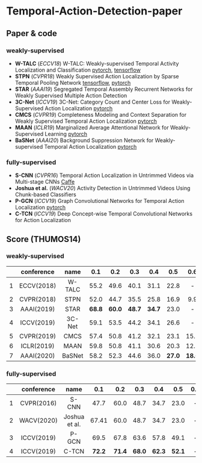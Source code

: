 # Temporal-Action-Detection-paper

## Paper & code

### weakly-supervised
- **W-TALC** (*ECCV18*) W-TALC: Weakly-supervised Temporal Activity Localization and Classification [pytorch](https://github.com/sujoyp/wtalc-pytorch), [tensorflow](https://github.com/sujoyp/wtalc-tensorflow)
- **STPN** (*CVPR18*) Weakly Supervised Action Localization by Sparse Temporal Pooling Network [tensorflow](https://github.com/bellos1203/STPN), [pytorch](https://github.com/demianzhang/weakly-action-localization)
- **STAR** (*AAAI19*) Segregated Temporal Assembly Recurrent Networks for Weakly Supervised Multiple Action Detection
- **3C-Net** (*ICCV19*) 3C-Net: Category Count and Center Loss for Weakly-Supervised Action Localization [pytorch](https://github.com/naraysa/3c-net)
- **CMCS** (*CVPR19*) Completeness Modeling and Context Separation for Weakly Supervised
Temporal Action Localization [pytorch](https://github.com/Finspire13/CMCS-Temporal-Action-Localization)
- **MAAN** (*ICLR19*) Marginalized Average Attentional Network for Weakly-Supervised Learning [pytorch](https://github.com/yyuanad/MAAN)
- **BaSNet** (*AAAI20*) Background Suppression Network for Weakly-supervised Temporal Action Localization [pytorch](https://github.com/Pilhyeon/BaSNet-pytorch)


### fully-supervised
- **S-CNN** (*CVPR16*) Temporal Action Localization in Untrimmed Videos via Multi-stage CNNs [Caffe](https://github.com/zhengshou/scnn)
- **Joshua et al.** (*WACV20*) Activity Detection in Untrimmed Videos Using Chunk-based Classifiers
- **P-GCN** (*ICCV19*) Graph Convolutional Networks for Temporal Action Localization [pytorch](https://github.com/Alvin-Zeng/PGCN)
- **C-TCN** (*ICCV19*) Deep Concept-wise Temporal Convolutional Networks for Action Localization

## Score (THUMOS14)

### weakly-supervised

||conference|name|0.1|0.2|0.3|0.4|0.5|0.6|0.7|0.8|0.9|
|:---:|:---:|:---:|:---:|:---:|:---:|:---:|:---:|:---:|:---:|:---:|:---:|
|1|ECCV(2018)|W-TALC|55.2|49.6|40.1|31.1|22.8|-|7.6|-|-|
|2|CVPR(2018)|STPN|52.0|44.7|35.5|25.8|16.9|9.9|4.3|1.2|0.1|
|3|AAAI(2019)|STAR|**68.8**|**60.0**|**48.7**|**34.7**|23.0|-|-|-|-|
|4|ICCV(2019)|3C-Net|59.1|53.5|44.2|34.1|26.6|-|8.1|-|-|
|5|CVPR(2019)|CMCS|57.4|50.8|41.2|32.1|23.1|15.0|7.0|-|-|
|6|ICLR(2019)|MAAN|59.8|50.8|41.1|30.6|20.3|12.0|6.9|-|-|
|7|AAAI(2020)|BaSNet|58.2|52.3|44.6|36.0|**27.0**|**18.6**|**10.4**|**3.9**|**0.5**|

### fully-supervised

||conference|name|0.1|0.2|0.3|0.4|0.5|0.6|0.7|0.8|0.9|
|:---:|:---:|:---:|:---:|:---:|:---:|:---:|:---:|:---:|:---:|:---:|:---:|
|1|CVPR(2016)|S-CNN|47.7|60.0|48.7|34.7|23.0|-|-|-|-|
|2|WACV(2020)|Joshua et al.|67.41|60.0|48.7|34.7|23.0|-|-|-|-|
|3|ICCV(2019)|P-GCN|69.5|67.8|63.6|57.8|49.1|-|-|-|-|
|4|ICCV(2019)|C-TCN|**72.2**|**71.4**|**68.0**|**62.3**|**52.1**|-|-|-|-|
